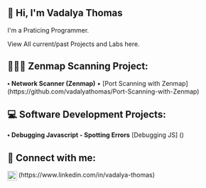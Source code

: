 ##  👋 Hi, I'm Vadalya Thomas

I'm a Praticing Programmer.

View All current/past Projects and Labs here.

<h2> 👩🏾‍💻 Zenmap Scanning Project:</h2>
 ⬩ <b> Network Scanner (Zenmap)</b> • [Port Scanning with Zenmap](https://github.com/vadalyathomas/Port-Scanning-with-Zenmap)  
 
<h2> 💻 Software Development Projects:</h2>
 ⬩ <b>Debugging Javascript - Spotting Errors</b> [Debugging JS] ()
 
<h2> 🤳 Connect with me:</h2>
<img align="left" alt="VadalyaThomas | LinkedIn" width="22px" src="https://cdn.jsdelivr.net/npm/simple-icons@v3/icons/linkedin.svg" />
(https://www.linkedin.com/in/vadalya-thomas)
<!--
**vadalyathomas/vadalyathomas** is a ✨ _special_ ✨ repository because its `README.md` (this file) appears on your GitHub profile.

Here are some ideas to get you started:


-->
